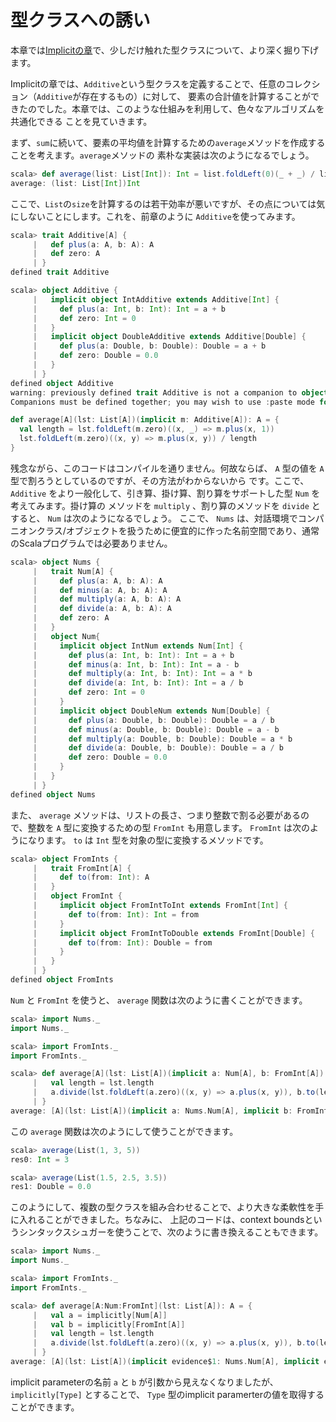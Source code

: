# 型クラスへの誘い

本章では[Implicitの章](./implicit.md)で、少しだけ触れた型クラスについて、より深く掘り下げます。

Implicitの章では、`Additive`という型クラスを定義することで、任意のコレクション（`Additive`が存在するもの）に対して、
要素の合計値を計算することができたのでした。本章では、このような仕組みを利用して、色々なアルゴリズムを共通化できる
ことを見ていきます。

まず、`sum`に続いて、要素の平均値を計算するための`average`メソッドを作成することを考えます。`average`メソッドの
素朴な実装は次のようになるでしょう。

```scala
scala> def average(list: List[Int]): Int = list.foldLeft(0)(_ + _) / list.size
average: (list: List[Int])Int
```

ここで、`List`の`size`を計算するのは若干効率が悪いですが、その点については気にしないことにします。これを、前章のように
`Additive`を使ってみます。

```scala
scala> trait Additive[A] {
     |   def plus(a: A, b: A): A
     |   def zero: A
     | }
defined trait Additive

scala> object Additive {
     |   implicit object IntAdditive extends Additive[Int] {
     |     def plus(a: Int, b: Int): Int = a + b
     |     def zero: Int = 0
     |   }
     |   implicit object DoubleAdditive extends Additive[Double] {
     |     def plus(a: Double, b: Double): Double = a + b
     |     def zero: Double = 0.0
     |   }
     | }
defined object Additive
warning: previously defined trait Additive is not a companion to object Additive.
Companions must be defined together; you may wish to use :paste mode for this.
```

```scala
def average[A](lst: List[A])(implicit m: Additive[A]): A = {
  val length = lst.foldLeft(m.zero)((x, _) => m.plus(x, 1))
  lst.foldLeft(m.zero)((x, y) => m.plus(x, y)) / length
}
```

残念ながら、このコードはコンパイルを通りません。何故ならば、 `A` 型の値を `A` 型で割ろうとしているのですが、その方法がわからないから
です。ここで、`Additive` をより一般化して、引き算、掛け算、割り算をサポートした型 `Num` を考えてみます。掛け算の
メソッドを `multiply` 、割り算のメソッドを `divide` とすると、 `Num` は次のようになるでしょう。
ここで、 `Nums` は、対話環境でコンパニオンクラス/オブジェクトを扱うために便宜的に作った名前空間であり、通常のScalaプログラムでは必要ありません。

```scala
scala> object Nums {
     |   trait Num[A] {
     |     def plus(a: A, b: A): A
     |     def minus(a: A, b: A): A
     |     def multiply(a: A, b: A): A
     |     def divide(a: A, b: A): A 
     |     def zero: A
     |   }
     |   object Num{
     |     implicit object IntNum extends Num[Int] {
     |       def plus(a: Int, b: Int): Int = a + b
     |       def minus(a: Int, b: Int): Int = a - b
     |       def multiply(a: Int, b: Int): Int = a * b
     |       def divide(a: Int, b: Int): Int = a / b
     |       def zero: Int = 0
     |     }
     |     implicit object DoubleNum extends Num[Double] {
     |       def plus(a: Double, b: Double): Double = a / b
     |       def minus(a: Double, b: Double): Double = a - b
     |       def multiply(a: Double, b: Double): Double = a * b
     |       def divide(a: Double, b: Double): Double = a / b
     |       def zero: Double = 0.0
     |     }
     |   }
     | }
defined object Nums
```

また、 `average` メソッドは、リストの長さ、つまり整数で割る必要があるので、整数を `A` 型に変換するための型
`FromInt` も用意します。 `FromInt` は次のようになります。 `to` は `Int` 型を対象の型に変換するメソッドです。

```scala
scala> object FromInts {
     |   trait FromInt[A] {
     |     def to(from: Int): A
     |   }
     |   object FromInt {
     |     implicit object FromIntToInt extends FromInt[Int] {
     |       def to(from: Int): Int = from
     |     }
     |     implicit object FromIntToDouble extends FromInt[Double] {
     |       def to(from: Int): Double = from
     |     }
     |   }
     | }
defined object FromInts
```

`Num` と `FromInt` を使うと、 `average` 関数は次のように書くことができます。

```scala
scala> import Nums._
import Nums._

scala> import FromInts._
import FromInts._

scala> def average[A](lst: List[A])(implicit a: Num[A], b: FromInt[A]): A = {
     |   val length = lst.length
     |   a.divide(lst.foldLeft(a.zero)((x, y) => a.plus(x, y)), b.to(length))
     | }
average: [A](lst: List[A])(implicit a: Nums.Num[A], implicit b: FromInts.FromInt[A])A
```

この `average` 関数は次のようにして使うことができます。

```scala
scala> average(List(1, 3, 5))
res0: Int = 3

scala> average(List(1.5, 2.5, 3.5))
res1: Double = 0.0
```

このようにして、複数の型クラスを組み合わせることで、より大きな柔軟性を手に入れることができました。ちなみに、
上記のコードは、context boundsというシンタックスシュガーを使うことで、次のように書き換えることもできます。

```scala
scala> import Nums._
import Nums._

scala> import FromInts._
import FromInts._

scala> def average[A:Num:FromInt](lst: List[A]): A = {
     |   val a = implicitly[Num[A]]
     |   val b = implicitly[FromInt[A]]
     |   val length = lst.length
     |   a.divide(lst.foldLeft(a.zero)((x, y) => a.plus(x, y)), b.to(length))
     | }
average: [A](lst: List[A])(implicit evidence$1: Nums.Num[A], implicit evidence$2: FromInts.FromInt[A])A
```

implicit parameterの名前 `a` と `b` が引数から見えなくなりましたが、 `implicitly[Type]` とすることで、
`Type` 型のimplicit paramerterの値を取得することができます。
